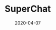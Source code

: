 ---
date: '2020-04-07'
title: 'SuperChat'
github: 'https://github.com/sarthakhanda/superchat'
external: ''
tech:
  - Node
  - React
  - Firebase
company: ''
showInProjects: false
---